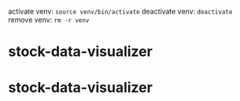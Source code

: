 activate venv: `source venv/bin/activate`
deactivate venv: `deactivate`
remove venv: `rm -r venv`
# stock-data-visualizer
# stock-data-visualizer
